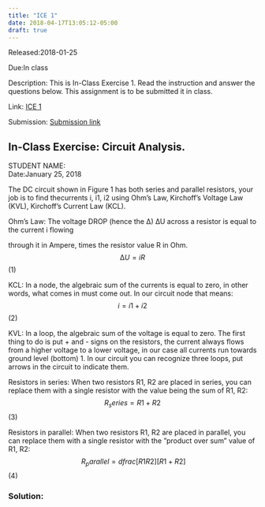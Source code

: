 ```yaml
---
title: "ICE 1"
date: 2018-04-17T13:05:12-05:00
draft: true
---
```


Released:2018-01-25

Due:In class

Description:
This is In-Class Exercise 1. Read the instruction and answer the questions below.
This assignment is to be submitted it in class.

Link: [ICE 1](https://github.com/ABE425/data/blob/lia/ICE/ICE_CircuitAnalysis.pdf)

Submission: [Submission link](?)

## In-Class Exercise: Circuit Analysis.

STUDENT NAME:   
Date:January 25, 2018


The DC circuit shown in Figure 1 has both series and parallel resistors, your job is to find thecurrents i, i1, i2 using Ohm’s Law, Kirchoff’s Voltage Law (KVL), Kirchoff’s Current Law (KCL).

Ohm’s Law: The voltage DROP (hence the ∆) ∆U across a resistor is equal to the current i flowing

through it in Ampere, times the resistor value R in Ohm.
$$∆U = iR$$ (1)

KCL: In a node, the algebraic sum of the currents is equal to zero, in other words, what comes in must come out. In our circuit node that means:
$$i = i1 + i2$$ (2)

KVL: In a loop, the algebraic sum of the voltage is equal to zero. The first thing to do is put + and - signs on the resistors, the current always flows from a higher voltage to a lower voltage, in our case all currents run towards ground level (bottom) 1. In our circuit you can recognize three loops, put arrows in the circuit to indicate them.

Resistors in series: When two resistors R1, R2 are placed in series, you can replace them with a single resistor with the value being the sum of R1, R2:
$$R_series = R1 + R2$$ (3)

Resistors in parallel: When two resistors R1, R2 are placed in parallel, you can replace them with a single resistor with the ”product over sum” value of R1, R2:
$$ \ R_parallel = dfrac[R1R2][R1 + R2] $$ (4)

### Solution:
